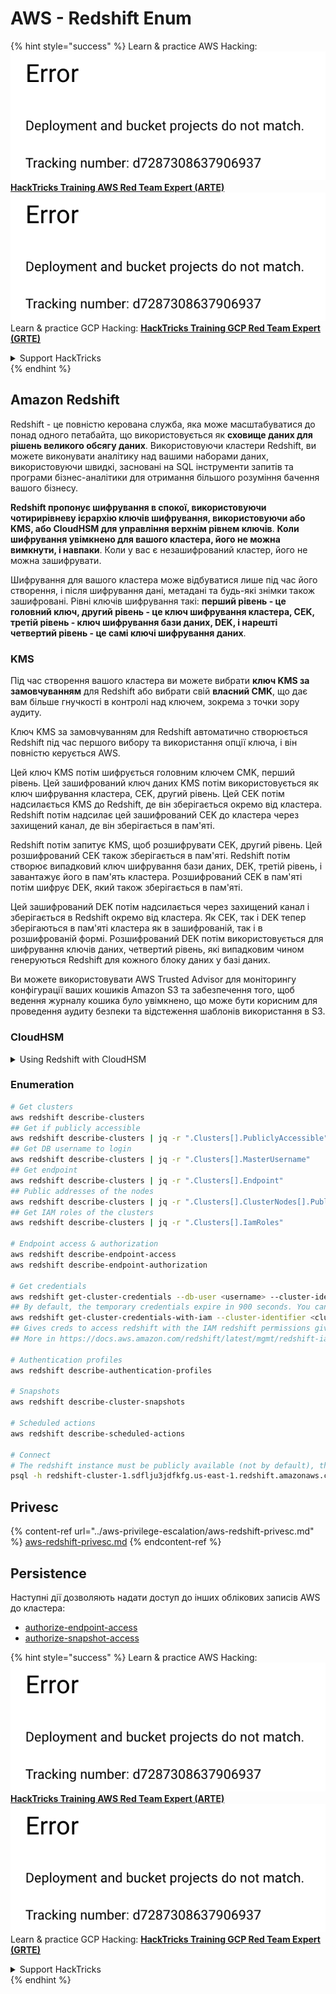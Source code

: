 # AWS - Redshift Enum

{% hint style="success" %}
Learn & practice AWS Hacking:<img src="../../../.gitbook/assets/image (1) (1).png" alt="" data-size="line">[**HackTricks Training AWS Red Team Expert (ARTE)**](https://training.hacktricks.xyz/courses/arte)<img src="../../../.gitbook/assets/image (1) (1).png" alt="" data-size="line">\
Learn & practice GCP Hacking: <img src="../../../.gitbook/assets/image (2).png" alt="" data-size="line">[**HackTricks Training GCP Red Team Expert (GRTE)**<img src="../../../.gitbook/assets/image (2).png" alt="" data-size="line">](https://training.hacktricks.xyz/courses/grte)

<details>

<summary>Support HackTricks</summary>

* Check the [**subscription plans**](https://github.com/sponsors/carlospolop)!
* **Join the** 💬 [**Discord group**](https://discord.gg/hRep4RUj7f) or the [**telegram group**](https://t.me/peass) or **follow** us on **Twitter** 🐦 [**@hacktricks\_live**](https://twitter.com/hacktricks\_live)**.**
* **Share hacking tricks by submitting PRs to the** [**HackTricks**](https://github.com/carlospolop/hacktricks) and [**HackTricks Cloud**](https://github.com/carlospolop/hacktricks-cloud) github repos.

</details>
{% endhint %}

## Amazon Redshift

Redshift - це повністю керована служба, яка може масштабуватися до понад одного петабайта, що використовується як **сховище даних для рішень великого обсягу даних**. Використовуючи кластери Redshift, ви можете виконувати аналітику над вашими наборами даних, використовуючи швидкі, засновані на SQL інструменти запитів та програми бізнес-аналітики для отримання більшого розуміння бачення вашого бізнесу.

**Redshift пропонує шифрування в спокої, використовуючи чотирирівневу ієрархію ключів шифрування, використовуючи або KMS, або CloudHSM для управління верхнім рівнем ключів**. **Коли шифрування увімкнено для вашого кластера, його не можна вимкнути, і навпаки**. Коли у вас є незашифрований кластер, його не можна зашифрувати.

Шифрування для вашого кластера може відбуватися лише під час його створення, і після шифрування дані, метадані та будь-які знімки також зашифровані. Рівні ключів шифрування такі: **перший рівень - це головний ключ, другий рівень - це ключ шифрування кластера, CEK, третій рівень - ключ шифрування бази даних, DEK, і нарешті четвертий рівень - це самі ключі шифрування даних**.

### KMS

Під час створення вашого кластера ви можете вибрати **ключ KMS за замовчуванням** для Redshift або вибрати свій **власний CMK**, що дає вам більше гнучкості в контролі над ключем, зокрема з точки зору аудиту.

Ключ KMS за замовчуванням для Redshift автоматично створюється Redshift під час першого вибору та використання опції ключа, і він повністю керується AWS.

Цей ключ KMS потім шифрується головним ключем CMK, перший рівень. Цей зашифрований ключ даних KMS потім використовується як ключ шифрування кластера, CEK, другий рівень. Цей CEK потім надсилається KMS до Redshift, де він зберігається окремо від кластера. Redshift потім надсилає цей зашифрований CEK до кластера через захищений канал, де він зберігається в пам'яті.

Redshift потім запитує KMS, щоб розшифрувати CEK, другий рівень. Цей розшифрований CEK також зберігається в пам'яті. Redshift потім створює випадковий ключ шифрування бази даних, DEK, третій рівень, і завантажує його в пам'ять кластера. Розшифрований CEK в пам'яті потім шифрує DEK, який також зберігається в пам'яті.

Цей зашифрований DEK потім надсилається через захищений канал і зберігається в Redshift окремо від кластера. Як CEK, так і DEK тепер зберігаються в пам'яті кластера як в зашифрованій, так і в розшифрованій формі. Розшифрований DEK потім використовується для шифрування ключів даних, четвертий рівень, які випадковим чином генеруються Redshift для кожного блоку даних у базі даних.

Ви можете використовувати AWS Trusted Advisor для моніторингу конфігурації ваших кошиків Amazon S3 та забезпечення того, щоб ведення журналу кошика було увімкнено, що може бути корисним для проведення аудиту безпеки та відстеження шаблонів використання в S3.

### CloudHSM

<details>

<summary>Using Redshift with CloudHSM</summary>

Коли ви працюєте з CloudHSM для виконання шифрування, спочатку ви повинні налаштувати надійне з'єднання між вашим HSM-клієнтом і Redshift, використовуючи сертифікати клієнта та сервера.

Це з'єднання необхідне для забезпечення безпечних комунікацій, що дозволяє шифрувальним ключам надсилатися між вашим HSM-клієнтом і вашими кластерами Redshift. Використовуючи випадковим чином згенеровану пару приватного та публічного ключів, Redshift створює публічний сертифікат клієнта, який шифрується та зберігається Redshift. Цей сертифікат потрібно завантажити та зареєструвати у вашому HSM-клієнті та призначити правильній HSM-партії.

Вам потрібно налаштувати Redshift з наступними даними вашого HSM-клієнта: IP-адреса HSM, назва HSM-партії, пароль HSM-партії та публічний сертифікат HSM-сервера, який шифрується CloudHSM за допомогою внутрішнього головного ключа. Після надання цієї інформації Redshift підтвердить та перевірить, що може підключитися та отримати доступ до розробницької партії.

Якщо ваші внутрішні політики безпеки або контроль управління вимагають, щоб ви застосовували ротацію ключів, то це можливо з Redshift, що дозволяє вам обертати шифрувальні ключі для зашифрованих кластерів, однак вам потрібно бути обізнаним, що під час процесу ротації ключів кластер буде недоступний на дуже короткий період часу, тому краще обертати ключі лише тоді, коли це необхідно, або якщо ви вважаєте, що вони могли бути скомпрометовані.

Під час ротації Redshift оберне CEK для вашого кластера та для будь-яких резервних копій цього кластера. Він оберне DEK для кластера, але неможливо обернути DEK для знімків, збережених у S3, які були зашифровані за допомогою DEK. Це поставить кластер у стан "обертання ключів" до завершення процесу, коли статус повернеться до "доступний".

</details>

### Enumeration
```bash
# Get clusters
aws redshift describe-clusters
## Get if publicly accessible
aws redshift describe-clusters | jq -r ".Clusters[].PubliclyAccessible"
## Get DB username to login
aws redshift describe-clusters | jq -r ".Clusters[].MasterUsername"
## Get endpoint
aws redshift describe-clusters | jq -r ".Clusters[].Endpoint"
## Public addresses of the nodes
aws redshift describe-clusters | jq -r ".Clusters[].ClusterNodes[].PublicIPAddress"
## Get IAM roles of the clusters
aws redshift describe-clusters | jq -r ".Clusters[].IamRoles"

# Endpoint access & authorization
aws redshift describe-endpoint-access
aws redshift describe-endpoint-authorization

# Get credentials
aws redshift get-cluster-credentials --db-user <username> --cluster-identifier <cluster-id>
## By default, the temporary credentials expire in 900 seconds. You can optionally specify a duration between 900 seconds (15 minutes) and 3600 seconds (60 minutes).
aws redshift get-cluster-credentials-with-iam --cluster-identifier <cluster-id>
## Gives creds to access redshift with the IAM redshift permissions given to the current AWS account
## More in https://docs.aws.amazon.com/redshift/latest/mgmt/redshift-iam-access-control-identity-based.html

# Authentication profiles
aws redshift describe-authentication-profiles

# Snapshots
aws redshift describe-cluster-snapshots

# Scheduled actions
aws redshift describe-scheduled-actions

# Connect
# The redshift instance must be publicly available (not by default), the sg need to allow inbounds connections to the port and you need creds
psql -h redshift-cluster-1.sdflju3jdfkfg.us-east-1.redshift.amazonaws.com -U admin -d dev -p 5439
```
## Privesc

{% content-ref url="../aws-privilege-escalation/aws-redshift-privesc.md" %}
[aws-redshift-privesc.md](../aws-privilege-escalation/aws-redshift-privesc.md)
{% endcontent-ref %}

## Persistence

Наступні дії дозволяють надати доступ до інших облікових записів AWS до кластера:

* [authorize-endpoint-access](https://docs.aws.amazon.com/cli/latest/reference/redshift/authorize-endpoint-access.html)
* [authorize-snapshot-access](https://docs.aws.amazon.com/cli/latest/reference/redshift/authorize-snapshot-access.html)

{% hint style="success" %}
Learn & practice AWS Hacking:<img src="../../../.gitbook/assets/image (1) (1).png" alt="" data-size="line">[**HackTricks Training AWS Red Team Expert (ARTE)**](https://training.hacktricks.xyz/courses/arte)<img src="../../../.gitbook/assets/image (1) (1).png" alt="" data-size="line">\
Learn & practice GCP Hacking: <img src="../../../.gitbook/assets/image (2).png" alt="" data-size="line">[**HackTricks Training GCP Red Team Expert (GRTE)**<img src="../../../.gitbook/assets/image (2).png" alt="" data-size="line">](https://training.hacktricks.xyz/courses/grte)

<details>

<summary>Support HackTricks</summary>

* Check the [**subscription plans**](https://github.com/sponsors/carlospolop)!
* **Join the** 💬 [**Discord group**](https://discord.gg/hRep4RUj7f) or the [**telegram group**](https://t.me/peass) or **follow** us on **Twitter** 🐦 [**@hacktricks\_live**](https://twitter.com/hacktricks\_live)**.**
* **Share hacking tricks by submitting PRs to the** [**HackTricks**](https://github.com/carlospolop/hacktricks) and [**HackTricks Cloud**](https://github.com/carlospolop/hacktricks-cloud) github repos.

</details>
{% endhint %}
